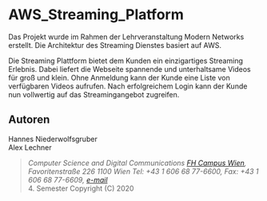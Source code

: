 # AWS_Streaming_Platform
Das Projekt wurde im Rahmen der Lehrveranstaltung Modern Networks erstellt. Die Architektur des Streaming Dienstes basiert auf AWS.

Die Streaming Plattform bietet dem Kunden ein einzigartiges Streaming Erlebnis. Dabei liefert die Webseite spannende und unterhaltsame Videos für groß und klein. Ohne Anmeldung kann der Kunde eine Liste von verfügbaren Videos aufrufen. Nach erfolgreichem Login kann der Kunde nun vollwertig auf das Streamingangebot zugreifen.

## Autoren
<img style="float: right;" src="https://img.icons8.com/carbon-copy/100/000000/user.png" alt="" />Hannes Niederwolfsgruber  
<img style="float: right;" src="https://img.icons8.com/carbon-copy/100/000000/user.png" alt="" />Alex Lechner

> *Computer Science and Digital Communications
> [FH Campus Wien](https://www.fh-campuswien.ac.at/), Favoritenstraße 226 1100 Wien
> Tel: +43 1 606 68 77-6600, Fax: +43 1 606 68 77-6609, [e-mail](mailto:informatik@fh-campuswien.ac.at)*  
> 4. Semester Copyright (C) 2020

